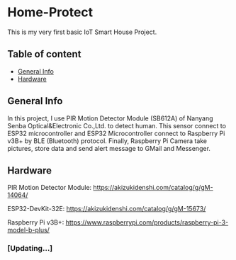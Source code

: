 # Home-Protect
This is my very first basic IoT Smart House Project.

## Table of content
* [General Info](#general-info)
* [Hardware](#hardware)

## General Info
In this project, I use PIR Motion Detector Module (SB612A) of Nanyang Senba Optical&Electronic Co.,Ltd. to detect human. This sensor connect to ESP32 microcontroller and ESP32 Microcontroller connect to Raspberry Pi v3B+ by BLE (Bluetooth) protocol. Finally, Raspberry Pi Camera take pictures, store data and send alert message to GMail and Messenger.

## Hardware
PIR Motion Detector Module: https://akizukidenshi.com/catalog/g/gM-14064/

ESP32-DevKit-32E: https://akizukidenshi.com/catalog/g/gM-15673/

Raspberry Pi v3B+: https://www.raspberrypi.com/products/raspberry-pi-3-model-b-plus/

### [Updating...]
